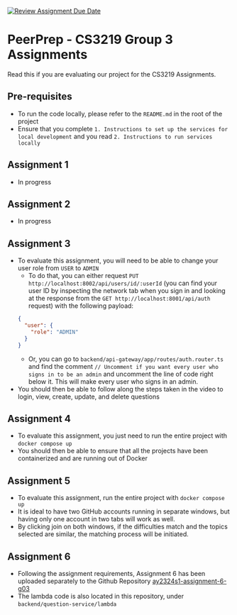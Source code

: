 [![Review Assignment Due Date](https://classroom.github.com/assets/deadline-readme-button-24ddc0f5d75046c5622901739e7c5dd533143b0c8e959d652212380cedb1ea36.svg)](https://classroom.github.com/a/6BOvYMwN)

# PeerPrep - CS3219 Group 3 Assignments

Read this if you are evaluating our project for the CS3219 Assignments.

## Pre-requisites

- To run the code locally, please refer to the `README.md` in the root of the project
- Ensure that you complete `1. Instructions to set up the services for local development` and you read `2. Instructions to run services locally`

## Assignment 1

- In progress

## Assignment 2

- In progress

## Assignment 3

- To evaluate this assignment, you will need to be able to change your user role from `USER` to `ADMIN`
  - To do that, you can either request `PUT http://localhost:8002/api/users/id/:userId` (you can find your user ID by inspecting the network tab when you sign in and looking at the response from the `GET http://localhost:8001/api/auth` request) with the following payload:
  ```json
  {
    "user": {
      "role": "ADMIN"
    }
  }
  ```
  - Or, you can go to `backend/api-gateway/app/routes/auth.router.ts` and find the comment `// Uncomment if you want every user who signs in to be an admin` and uncomment the line of code right below it. This will make every user who signs in an admin.
- You should then be able to follow along the steps taken in the video to login, view, create, update, and delete questions

## Assignment 4

- To evaluate this assignment, you just need to run the entire project with `docker compose up`
- You should then be able to ensure that all the projects have been containerized and are running out of Docker

## Assignment 5

- To evaluate this assignment, run the entire project with `docker compose up`
- It is ideal to have two GitHub accounts running in separate windows, but having only one account in two tabs will work as well.
- By clicking join on both windows, if the difficulties match and the topics selected are similar, the matching process will be initiated.

## Assignment 6

- Following the assignment requirements, Assignment 6 has been uploaded separately to the Github Repository [ay2324s1-assignment-6-g03](https://github.com/CS3219-AY2324S1/ay2324s1-assignment-6-g03/tree/Assignment_6)
- The lambda code is also located in this repository, under `backend/question-service/lambda`

